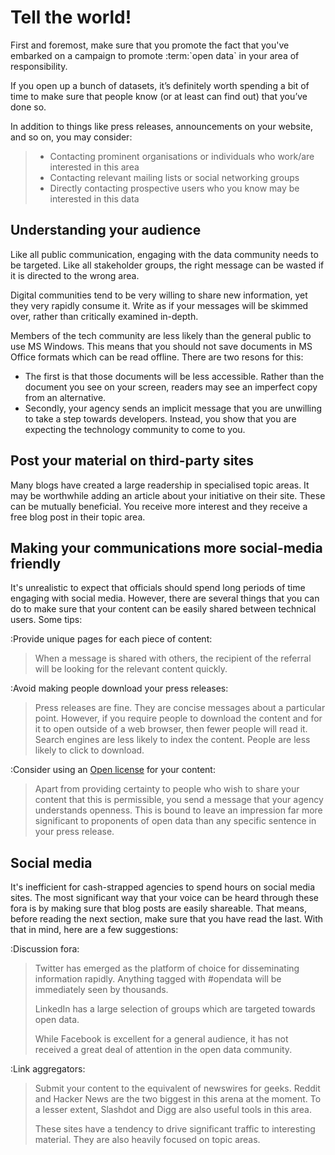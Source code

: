 Tell the world!
===============

First and foremost, make sure that you promote the fact that you've
embarked on a campaign to promote :term:\`open data\` in your area of
responsibility.

If you open up a bunch of datasets, it’s definitely worth spending a bit
of time to make sure that people know (or at least can find out) that
you’ve done so.

In addition to things like press releases, announcements on your
website, and so on, you may consider:

> -   Contacting prominent organisations or individuals who work/are
>     interested in this area
> -   Contacting relevant mailing lists or social networking groups
> -   Directly contacting prospective users who you know may be
>     interested in this data

Understanding your audience
---------------------------

Like all public communication, engaging with the data community needs to
be targeted. Like all stakeholder groups, the right message can be
wasted if it is directed to the wrong area.

Digital communities tend to be very willing to share new information,
yet they very rapidly consume it. Write as if your messages will be
skimmed over, rather than critically examined in-depth.

Members of the tech community are less likely than the general public to
use MS Windows. This means that you should not save documents in MS
Office formats which can be read offline. There are two resons for this:

-   The first is that those documents will be less accessible. Rather
    than the document you see on your screen, readers may see an
    imperfect copy from an alternative.
-   Secondly, your agency sends an implicit message that you are
    unwilling to take a step towards developers. Instead, you show that
    you are expecting the technology community to come to you.

Post your material on third-party sites
---------------------------------------

Many blogs have created a large readership in specialised topic areas.
It may be worthwhile adding an article about your initiative on their
site. These can be mutually beneficial. You receive more interest and
they receive a free blog post in their topic area.

Making your communications more social-media friendly
-----------------------------------------------------

It's unrealistic to expect that officials should spend long periods of
time engaging with social media. However, there are several things that
you can do to make sure that your content can be easily shared between
technical users. Some tips:

:Provide unique pages for each piece of content:

> When a message is shared with others, the recipient of the referral
> will be looking for the relevant content quickly.

:Avoid making people download your press releases:

> Press releases are fine. They are concise messages about a particular
> point. However, if you require people to download the content and for
> it to open outside of a web browser, then fewer people will read it.
> Search engines are less likely to index the content. People are less
> likely to click to download.

:Consider using an [Open
license](http://opendefinition.org/licenses/#content) for your content:

> Apart from providing certainty to people who wish to share your
> content that this is permissible, you send a message that your agency
> understands openness. This is bound to leave an impression far more
> significant to proponents of open data than any specific sentence in
> your press release.

Social media
------------

It's inefficient for cash-strapped agencies to spend hours on social
media sites. The most significant way that your voice can be heard
through these fora is by making sure that blog posts are easily
shareable. That means, before reading the next section, make sure that
you have read the last. With that in mind, here are a few suggestions:

:Discussion fora:

> Twitter has emerged as the platform of choice for disseminating
> information rapidly. Anything tagged with \#opendata will be
> immediately seen by thousands.
>
> LinkedIn has a large selection of groups which are targeted towards
> open data.
>
> While Facebook is excellent for a general audience, it has not
> received a great deal of attention in the open data community.

:Link aggregators:

> Submit your content to the equivalent of newswires for geeks. Reddit
> and Hacker News are the two biggest in this arena at the moment. To a
> lesser extent, Slashdot and Digg are also useful tools in this area.
>
> These sites have a tendency to drive significant traffic to
> interesting material. They are also heavily focused on topic areas.
